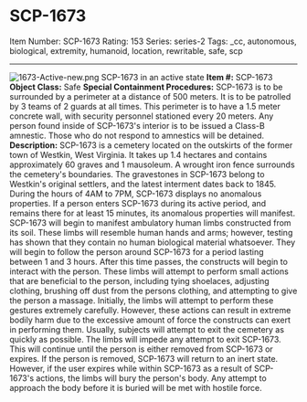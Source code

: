 # SCP-1673
Item Number: SCP-1673
Rating: 153
Series: series-2
Tags: _cc, autonomous, biological, extremity, humanoid, location, rewritable, safe, scp

---

![1673-Active-new.png](https://scp-wiki.wdfiles.com/local--files/scp-1673/1673-Active-new.png)
SCP-1673 in an active state
**Item #:** SCP-1673
**Object Class:** Safe
**Special Containment Procedures:** SCP-1673 is to be surrounded by a perimeter at a distance of 500 meters. It is to be patrolled by 3 teams of 2 guards at all times. This perimeter is to have a 1.5 meter concrete wall, with security personnel stationed every 20 meters. Any person found inside of SCP-1673's interior is to be issued a Class-B amnestic. Those who do not respond to amnestics will be detained.
**Description:** SCP-1673 is a cemetery located on the outskirts of the former town of Westkin, West Virginia. It takes up 1.4 hectares and contains approximately 60 graves and 1 mausoleum. A wrought iron fence surrounds the cemetery's boundaries. The gravestones in SCP-1673 belong to Westkin's original settlers, and the latest interment dates back to 1845. During the hours of 4AM to 7PM, SCP-1673 displays no anomalous properties.
If a person enters SCP-1673 during its active period, and remains there for at least 15 minutes, its anomalous properties will manifest. SCP-1673 will begin to manifest ambulatory human limbs constructed from its soil. These limbs will resemble human hands and arms; however, testing has shown that they contain no human biological material whatsoever. They will begin to follow the person around SCP-1673 for a period lasting between 1 and 3 hours. After this time passes, the constructs will begin to interact with the person.
These limbs will attempt to perform small actions that are beneficial to the person, including tying shoelaces, adjusting clothing, brushing off dust from the persons clothing, and attempting to give the person a massage. Initially, the limbs will attempt to perform these gestures extremely carefully. However, these actions can result in extreme bodily harm due to the excessive amount of force the constructs can exert in performing them. Usually, subjects will attempt to exit the cemetery as quickly as possible. The limbs will impede any attempt to exit SCP-1673. This will continue until the person is either removed from SCP-1673 or expires. If the person is removed, SCP-1673 will return to an inert state. However, if the user expires while within SCP-1673 as a result of SCP-1673's actions, the limbs will bury the person's body. Any attempt to approach the body before it is buried will be met with hostile force.